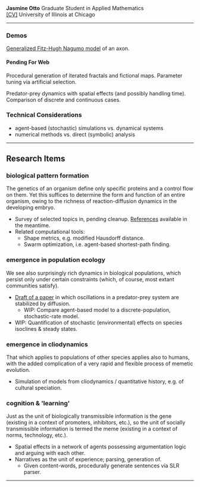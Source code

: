 <div class="block">
    <label><b>Jasmine Otto</b></label>
    <info>Graduate Student in Applied Mathematics</info>
</div>
<div class="block">
    <label><a href="./cv single.pdf">[CV]</a></label>
    <info>University of Illinois at Chicago</info>
    <hr>
</div>


### Demos
<a href="./neuron_web/neuron.html">Generalized Fitz-Hugh Nagumo model</a> of an axon.

#### Pending For Web
Procedural generation of iterated fractals and fictional maps. Parameter tuning via artificial selection.

Predator-prey dynamics with spatial effects (and possibly handling time). Comparison of discrete and continuous cases.

### Technical Considerations
* agent-based (stochastic) simulations vs. dynamical systems
* numerical methods vs. direct (symbolic) analysis
---

## Research Items

    
<h3>biological pattern formation</h3>
    <p>The genetics of an organism define only specific proteins and a control flow on them. Yet this suffices to determine the form and function of an entire organism, owing to the richness of reaction-diffusion dynamics in the developing embryo.</p>
    <ul>
        <li>Survey of selected topics in, pending cleanup. <a href="./research/Pattern Formation Refs.pdf">References</a> available in the meantime.</li>
        <li>Related computational tools:
            <ul>
            <li>Shape metrics, e.g. modified Hausdorff distance.</li>
            <li>Swarm optimization, i.e. agent-based shortest-path finding.</li>
            </ul>
        </li>
    </ul>
    
<h3>emergence in population ecology</h3>
    <p>We see also surprisingly rich dynamics in biological populations, which persist only under certain constraints (which, of course, most extant communities satisfy).</p>
    <ul>
        <li><a href="./research/honcap.pdf">Draft of a paper</a> in which oscillations in a predator-prey system are stabilized by diffusion.
            <ul>
                <li>WIP: Compare agent-based model to a discrete-population, stochastic-rate model.</li>
            </ul>
        </li>
        <li>WIP: Quantification of stochastic (environmental) effects on species isoclines & steady states.</li>
    </ul>
    
<h3>emergence in cliodynamics</h3>
    <p>That which applies to populations of other species applies also to humans, with the added complication of a very rapid and flexible process of memetic evolution.</p>
    <ul>
        <li>Simulation of models from cliodynamics / quantitative history, e.g. of cultural speciation.</li>
    </ul>
    
<h3>cognition & 'learning'</h3>
    <p>Just as the unit of biologically transmissible information is the gene (existing in a context of promoters, inhibitors, etc.), so the unit of socially transmissible information is termed the meme (existing in a context of norms, technology, etc.).</p>
    <ul>
        <li>Spatial effects in a network of agents possessing argumentation logic and arguing with each other.</li>
        <li>Narratives as the unit of experience; parsing, generation of.
            <ul>
                <li>Given content-words, procedurally generate sentences via SLR parser.</li>
            </ul>
        </li>
    </ul>
    <hr>